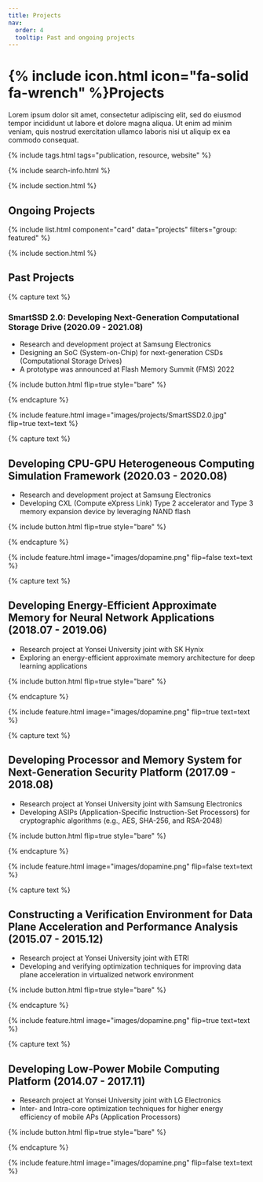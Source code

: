 ```yaml
---
title: Projects
nav:
  order: 4
  tooltip: Past and ongoing projects
---
```


# {% include icon.html icon="fa-solid fa-wrench" %}Projects

Lorem ipsum dolor sit amet, consectetur adipiscing elit, sed do eiusmod tempor incididunt ut labore et dolore magna aliqua.
Ut enim ad minim veniam, quis nostrud exercitation ullamco laboris nisi ut aliquip ex ea commodo consequat.

{% include tags.html tags="publication, resource, website" %}

{% include search-info.html %}

{% include section.html %}

## Ongoing Projects

{% include list.html component="card" data="projects" filters="group: featured" %}

{% include section.html %}

## Past Projects

{% capture text %}

### **SmartSSD 2.0: Developing Next-Generation Computational Storage Drive (2020.09 - 2021.08)**

- Research and development project at Samsung Electronics 
- Designing an SoC (System-on-Chip) for next-generation CSDs (Computational Storage Drives)
- A prototype was announced at Flash Memory Summit (FMS) 2022

{% include button.html flip=true style="bare" %}

{% endcapture %}

{% include feature.html image="images/projects/SmartSSD2.0.jpg" flip=true text=text %}


{% capture text %}

## **Developing CPU-GPU Heterogeneous Computing Simulation Framework (2020.03 - 2020.08)**

- Research and development project at Samsung Electronics 
- D﻿eveloping CXL (Compute eXpress Link) Type 2 accelerator and Type 3 memory expansion device by leveraging NAND flash

{% include button.html flip=true style="bare" %}

{% endcapture %}

{% include feature.html image="images/dopamine.png" flip=false text=text %}


{% capture text %}

## **Developing Energy-Efficient Approximate Memory for Neural Network Applications (2018.07 - 2019.06)**

- Research project at Yonsei University joint with SK Hynix 
- E﻿xploring an energy-efficient approximate memory architecture for deep learning applications

{% include button.html flip=true style="bare" %}

{% endcapture %}

{% include feature.html image="images/dopamine.png" flip=true text=text %}


{% capture text %}

## **Developing Processor and Memory System for Next-Generation Security Platform (2017.09 - 2018.08)**

- Research project at Yonsei University joint with Samsung Electronics 
- Developing ASIPs (Application-Specific Instruction-Set Processors) for cryptographic algorithms (e.g., AES, SHA-256, and RSA-2048)

{% include button.html flip=true style="bare" %}

{% endcapture %}

{% include feature.html image="images/dopamine.png" flip=false text=text %}


{% capture text %}

## **Constructing a Verification Environment for Data Plane Acceleration and Performance Analysis (2015.07 - 2015.12)**

- Research project at Yonsei University joint with ETRI 
- Developing and verifying optimization techniques for improving data plane acceleration in virtualized network environment

{% include button.html flip=true style="bare" %}

{% endcapture %}

{% include feature.html image="images/dopamine.png" flip=true text=text %}


{% capture text %}

## **Developing Low-Power Mobile Computing Platform (2014.07 - 2017.11)**

- Research project at Yonsei University joint with LG Electronics 
- Inter- and Intra-core optimization techniques for higher energy efficiency of mobile APs (Application Processors)

{% include button.html flip=true style="bare" %}

{% endcapture %}

{% include feature.html image="images/dopamine.png" flip=false text=text %}
